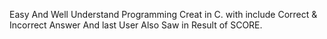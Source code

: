 Easy And Well Understand Programming Creat in C.
with include Correct & Incorrect  Answer 
And last User Also Saw in Result of SCORE.
